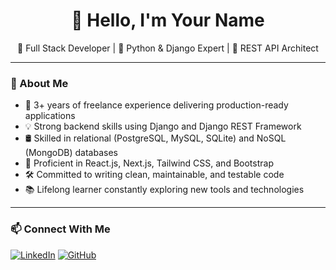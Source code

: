 <h1 align="center">👋 Hello, I'm Your Name</h1>

<p align="center">
🚀 Full Stack Developer | 🐍 Python & Django Expert | 🔗 REST API Architect  
</p>

---

### 🧾 About Me

- 🔧 3+ years of freelance experience delivering production-ready applications  
- 💡 Strong backend skills using Django and Django REST Framework  
- 🛢️ Skilled in relational (PostgreSQL, MySQL, SQLite) and NoSQL (MongoDB) databases  
- 🧠 Proficient in React.js, Next.js, Tailwind CSS, and Bootstrap  
- 🛠️ Committed to writing clean, maintainable, and testable code  
- 📚 Lifelong learner constantly exploring new tools and technologies  

---

### 📫 Connect With Me
[![LinkedIn](https://img.shields.io/badge/LinkedIn-YourName-blue?style=flat&logo=linkedin)](https://www.linkedin.com/in/your-profile)
[![GitHub](https://img.shields.io/badge/GitHub-YourUsername-black?style=flat&logo=github)](https://github.com/YourUsername)
